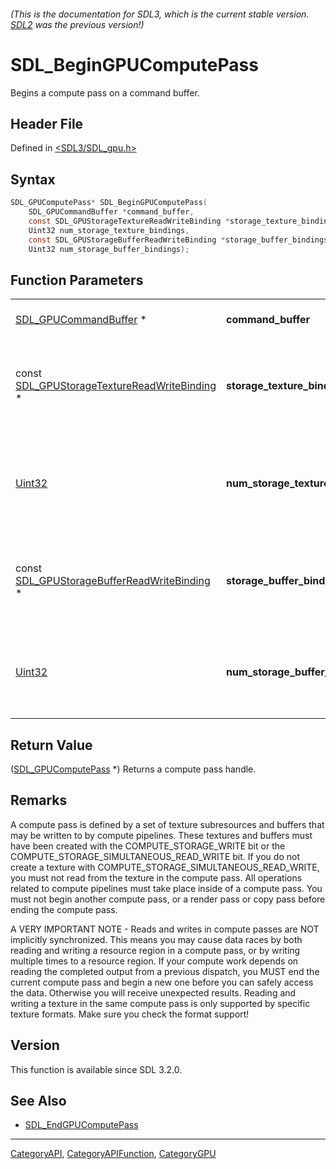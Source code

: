 ###### (This is the documentation for SDL3, which is the current stable version. [SDL2](https://wiki.libsdl.org/SDL2/) was the previous version!)
# SDL_BeginGPUComputePass

Begins a compute pass on a command buffer.

## Header File

Defined in [<SDL3/SDL_gpu.h>](https://github.com/libsdl-org/SDL/blob/main/include/SDL3/SDL_gpu.h)

## Syntax

```c
SDL_GPUComputePass* SDL_BeginGPUComputePass(
    SDL_GPUCommandBuffer *command_buffer,
    const SDL_GPUStorageTextureReadWriteBinding *storage_texture_bindings,
    Uint32 num_storage_texture_bindings,
    const SDL_GPUStorageBufferReadWriteBinding *storage_buffer_bindings,
    Uint32 num_storage_buffer_bindings);
```

## Function Parameters

|                                                                                        |                                  |                                                        |
| -------------------------------------------------------------------------------------- | -------------------------------- | ------------------------------------------------------ |
| [SDL_GPUCommandBuffer](SDL_GPUCommandBuffer) *                                         | **command_buffer**               | a command buffer.                                      |
| const [SDL_GPUStorageTextureReadWriteBinding](SDL_GPUStorageTextureReadWriteBinding) * | **storage_texture_bindings**     | an array of writeable storage texture binding structs. |
| [Uint32](Uint32)                                                                       | **num_storage_texture_bindings** | the number of storage textures to bind from the array. |
| const [SDL_GPUStorageBufferReadWriteBinding](SDL_GPUStorageBufferReadWriteBinding) *   | **storage_buffer_bindings**      | an array of writeable storage buffer binding structs.  |
| [Uint32](Uint32)                                                                       | **num_storage_buffer_bindings**  | the number of storage buffers to bind from the array.  |

## Return Value

([SDL_GPUComputePass](SDL_GPUComputePass) *) Returns a compute pass handle.

## Remarks

A compute pass is defined by a set of texture subresources and buffers that
may be written to by compute pipelines. These textures and buffers must
have been created with the COMPUTE_STORAGE_WRITE bit or the
COMPUTE_STORAGE_SIMULTANEOUS_READ_WRITE bit. If you do not create a texture
with COMPUTE_STORAGE_SIMULTANEOUS_READ_WRITE, you must not read from the
texture in the compute pass. All operations related to compute pipelines
must take place inside of a compute pass. You must not begin another
compute pass, or a render pass or copy pass before ending the compute pass.

A VERY IMPORTANT NOTE - Reads and writes in compute passes are NOT
implicitly synchronized. This means you may cause data races by both
reading and writing a resource region in a compute pass, or by writing
multiple times to a resource region. If your compute work depends on
reading the completed output from a previous dispatch, you MUST end the
current compute pass and begin a new one before you can safely access the
data. Otherwise you will receive unexpected results. Reading and writing a
texture in the same compute pass is only supported by specific texture
formats. Make sure you check the format support!

## Version

This function is available since SDL 3.2.0.

## See Also

- [SDL_EndGPUComputePass](SDL_EndGPUComputePass)

----
[CategoryAPI](CategoryAPI), [CategoryAPIFunction](CategoryAPIFunction), [CategoryGPU](CategoryGPU)

